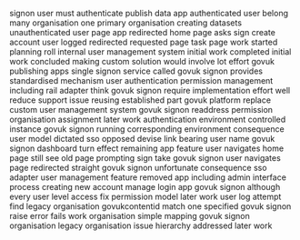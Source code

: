 signon user must authenticate publish data app authenticated user belong many organisation one primary organisation creating datasets unauthenticated user page app redirected home page asks sign create account user logged redirected requested page task page work started planning roll internal user management system initial work completed initial work concluded making custom solution would involve lot effort govuk publishing apps single signon service called govuk signon provides standardised mechanism user authentication permission management including rail adapter think govuk signon require implementation effort well reduce support issue reusing established part govuk platform replace custom user management system govuk signon readdress permission organisation assignment later work authentication environment controlled instance govuk signon running corresponding environment consequence user model dictated sso opposed devise link bearing user name govuk signon dashboard turn effect remaining app feature user navigates home page still see old page prompting sign take govuk signon user navigates page redirected straight govuk signon unfortunate consequence sso adapter user management feature removed app including admin interface process creating new account manage login app govuk signon although every user level access fix permission model later work user log attempt find legacy organisation govukcontentid match one specified govuk signon raise error fails work organisation simple mapping govuk signon organisation legacy organisation issue hierarchy addressed later work